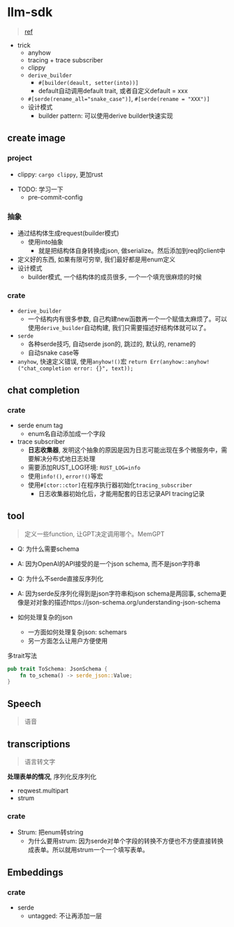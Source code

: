 # llm-sdk

> [ref](https://github.com/tyrchen/llm-sdk)

- trick
    * anyhow
    * tracing + trace subscriber
    * clippy
    * `derive_builder`
        + `#[builder(deault, setter(into))]`
        + default自动调用default trait, 或者自定义default = xxx
    * `#[serde(rename_all="snake_case")]`, `#[serde(rename = "XXX")]`
    * 设计模式
        + builder pattern: 可以使用derive builder快速实现

## create image

### project

* clippy: `cargo clippy`, 更加rust
- TODO: 学习一下
    * pre-commit-config

### 抽象

- 通过结构体生成request(builder模式)
    * 使用into抽象
        + 就是把结构体自身转换成json, 做serialize。然后添加到req的client中
- 定义好的东西, 如果有限可穷举, 我们最好都是用enum定义
- 设计模式
    * builder模式, 一个结构体的成员很多, 一个一个填充很麻烦的时候

### crate

- `derive_builder`
    - 一个结构内有很多参数, 自己构建new函数再一个一个赋值太麻烦了。可以使用`derive_builder`自动构建, 我们只需要描述好结构体就可以了。
- `serde`
    * 各种serde技巧, 自动serde json的, 跳过的, 默认的, rename的
    * 自动snake case等
- `anyhow`, 快速定义错误, 使用`anyhow!()`宏
    `return Err(anyhow::anyhow!("chat_completion error: {}", text));`

## chat completion

### crate

- serde enum tag
    * enum名自动添加成一个字段
- trace subscriber
    * **日志收集器**, 发明这个抽象的原因是因为日志可能出现在多个微服务中，需要解决分布式地日志处理
    * 需要添加RUST_LOG环境: `RUST_LOG=info`
    * 使用`info!()`, `error!()`等宏
    * 使用`#[ctor::ctor]`在程序执行器初始化`tracing_subscriber`
        + 日志收集器初始化后，才能用配套的日志记录API tracing记录


## tool

> 定义一些function, 让GPT决定调用哪个。MemGPT

- Q: 为什么需要schema
- A: 因为OpenAI的API接受的是一个json schema, 而不是json字符串
- Q: 为什么不serde直接反序列化
- A: 因为serde反序列化得到是json字符串和json schema是两回事, schema更像是对对象的描述https://json-schema.org/understanding-json-schema

- 如何处理复杂的json
    * 一方面如何处理复杂json: schemars
    * 另一方面怎么让用户方便使用

多trait写法

```rust
pub trait ToSchema: JsonSchema {
    fn to_schema() -> serde_json::Value;
}
```

## Speech

> 语音


## transcriptions

> 语言转文字

**处理表单的情况**, 序列化反序列化

- reqwest.multipart
- strum

### crate

- Strum: 把enum转string
    * 为什么要用strum: 因为serde对单个字段的转换不方便也不方便直接转换成表单。所以就用strum一个一个填写表单。


## Embeddings

### crate

- serde
    * untagged: 不让再添加一层



